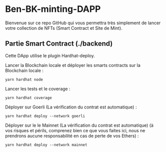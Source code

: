 # Ben-BK-minting-DAPP

Bienvenue sur ce repo GitHub qui vous permettra très simplement de lancer votre collection de NFTs (Smart Contract et Site de Mint).

## Partie Smart Contract (./backend)

Cette DApp utilise le plugin Hardhat-deploy.

Lancer la Blockchain locale et déployer les smarts contracts sur la Blockchain locale :

```yarn hardhat node```

Lancer les tests et le coverage :

```yarn hardhat coverage```

Déployer sur Goerli (La vérification du contrat est automatique) :

```yarn hardhat deploy --network goerli```

Déployer sur le le Mainnet (La vérification du contrat est automatique) (à vos risques et périls, comprenez bien ce que vous faites ici, nous ne prendrons aucune responsabilité en cas de perte de vos Ethers) :

```yarn hardhat deploy --network mainnet```
